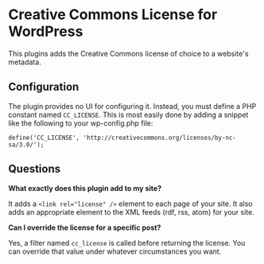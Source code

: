 # Creative Commons License for WordPress #

This plugins adds the Creative Commons license of choice to a website's metadata.


## Configuration ##

The plugin provides no UI for configuring it.  Instead, you must define a PHP
constant named `CC_LICENSE`.  This is most easily done by adding a snippet like
the following to your wp-config.php file:

    define('CC_LICENSE', 'http://creativecommons.org/licenses/by-nc-sa/3.0/');


## Questions ##

**What exactly does this plugin add to my site?**

It adds a `<link rel="license" />` element to each page of your site.  It also
adds an appropriate element to the XML feeds (rdf, rss, atom) for your site.

**Can I override the license for a specific post?**

Yes, a filter named `cc_license` is called before returning the license.  You
can override that value under whatever circumstances you want.
